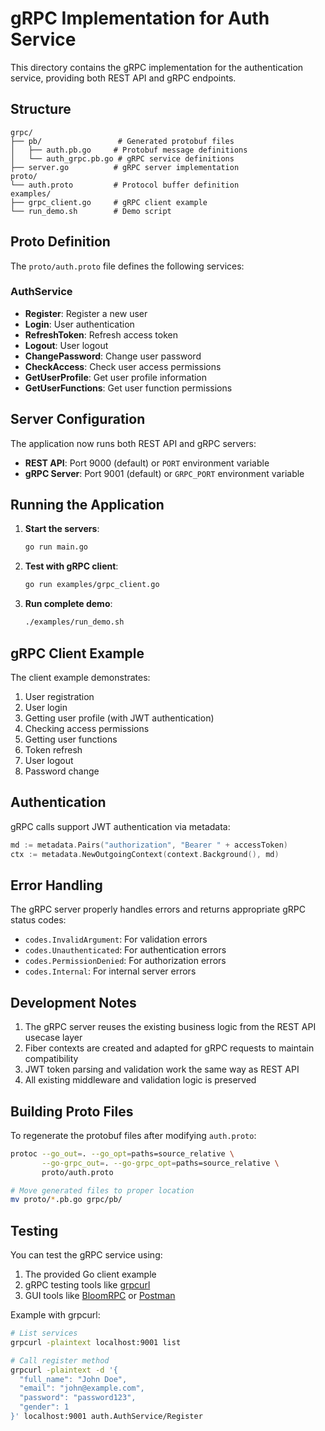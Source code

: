 # gRPC Implementation for Auth Service

This directory contains the gRPC implementation for the authentication service, providing both REST API and gRPC endpoints.

## Structure

```
grpc/
├── pb/                 # Generated protobuf files
│   ├── auth.pb.go     # Protobuf message definitions
│   └── auth_grpc.pb.go # gRPC service definitions
├── server.go          # gRPC server implementation
proto/
└── auth.proto         # Protocol buffer definition
examples/
├── grpc_client.go     # gRPC client example
└── run_demo.sh        # Demo script
```

## Proto Definition

The `proto/auth.proto` file defines the following services:

### AuthService

- **Register**: Register a new user
- **Login**: User authentication
- **RefreshToken**: Refresh access token
- **Logout**: User logout
- **ChangePassword**: Change user password
- **CheckAccess**: Check user access permissions
- **GetUserProfile**: Get user profile information
- **GetUserFunctions**: Get user function permissions

## Server Configuration

The application now runs both REST API and gRPC servers:

- **REST API**: Port 9000 (default) or `PORT` environment variable
- **gRPC Server**: Port 9001 (default) or `GRPC_PORT` environment variable

## Running the Application

1. **Start the servers**:
   ```bash
   go run main.go
   ```

2. **Test with gRPC client**:
   ```bash
   go run examples/grpc_client.go
   ```

3. **Run complete demo**:
   ```bash
   ./examples/run_demo.sh
   ```

## gRPC Client Example

The client example demonstrates:

1. User registration
2. User login
3. Getting user profile (with JWT authentication)
4. Checking access permissions
5. Getting user functions
6. Token refresh
7. User logout
8. Password change

## Authentication

gRPC calls support JWT authentication via metadata:

```go
md := metadata.Pairs("authorization", "Bearer " + accessToken)
ctx := metadata.NewOutgoingContext(context.Background(), md)
```

## Error Handling

The gRPC server properly handles errors and returns appropriate gRPC status codes:

- `codes.InvalidArgument`: For validation errors
- `codes.Unauthenticated`: For authentication errors
- `codes.PermissionDenied`: For authorization errors
- `codes.Internal`: For internal server errors

## Development Notes

1. The gRPC server reuses the existing business logic from the REST API usecase layer
2. Fiber contexts are created and adapted for gRPC requests to maintain compatibility
3. JWT token parsing and validation work the same way as REST API
4. All existing middleware and validation logic is preserved

## Building Proto Files

To regenerate the protobuf files after modifying `auth.proto`:

```bash
protoc --go_out=. --go_opt=paths=source_relative \
       --go-grpc_out=. --go-grpc_opt=paths=source_relative \
       proto/auth.proto

# Move generated files to proper location
mv proto/*.pb.go grpc/pb/
```

## Testing

You can test the gRPC service using:

1. The provided Go client example
2. gRPC testing tools like [grpcurl](https://github.com/fullstorydev/grpcurl)
3. GUI tools like [BloomRPC](https://github.com/uw-labs/bloomrpc) or [Postman](https://www.postman.com/)

Example with grpcurl:
```bash
# List services
grpcurl -plaintext localhost:9001 list

# Call register method
grpcurl -plaintext -d '{
  "full_name": "John Doe",
  "email": "john@example.com", 
  "password": "password123",
  "gender": 1
}' localhost:9001 auth.AuthService/Register
```